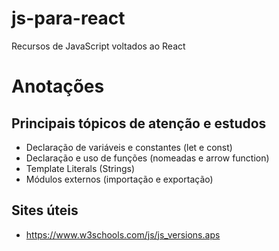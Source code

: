 # js-para-react
 Recursos de JavaScript voltados ao React

 # Anotações

 ## Principais tópicos de atenção e estudos
 - Declaração de variáveis e constantes (let e const)
 - Declaração e uso de funções (nomeadas e arrow function)
 - Template Literals (Strings)
 - Módulos externos (importação e exportação)

## Sites úteis
- https://www.w3schools.com/js/js_versions.aps